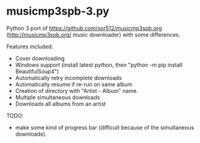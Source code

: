 # musicmp3spb-3.py
Python 3 port of https://github.com/xor512/musicmp3spb.org (http://musicmp3spb.org/ music downloader) with some differences.

Features included:
* Cover downloading
* Windows support (install latest python, then "python -m pip install BeautifulSoup4")
* Automatically retry incomplete downloads
* Automatically resume if re-run on same album
* Creation of directory with "Artist - Album" name.
* Multiple simultaneous downloads
* Downloads all albums from an artist

TODO:
* make some kind of progress bar (difficult because of the simultaneous downloads).
